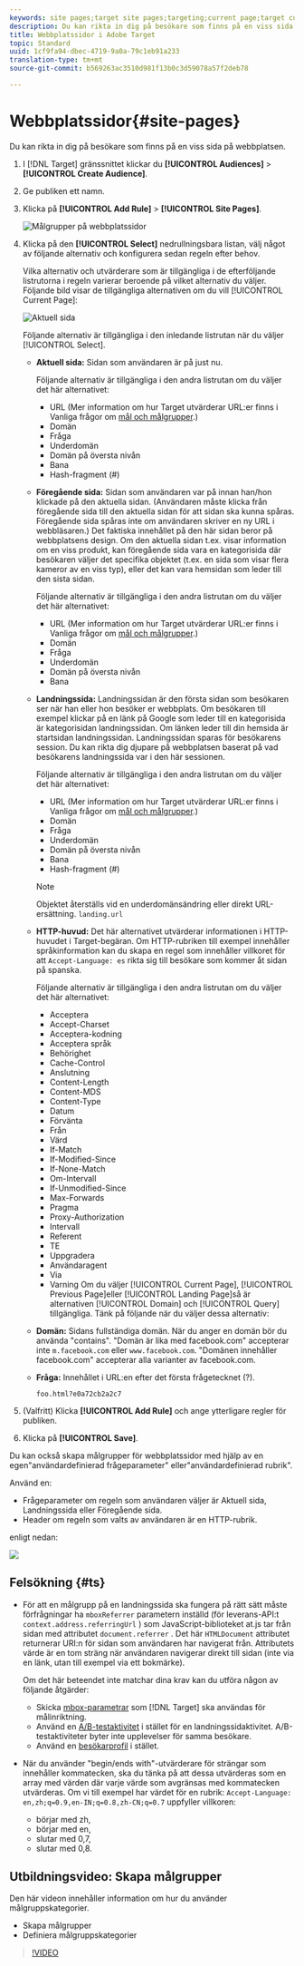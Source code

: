 ```yaml
---
keywords: site pages;target site pages;targeting;current page;target current page;previous page;target previous page;landing page;target landing page;http header
description: Du kan rikta in dig på besökare som finns på en viss sida på webbplatsen.
title: Webbplatssidor i Adobe Target
topic: Standard
uuid: 1cf9fa94-dbec-4719-9a0a-79c1eb91a233
translation-type: tm+mt
source-git-commit: b569263ac3510d981f13b0c3d59078a57f2deb78

---
```



# Webbplatssidor{#site-pages}

Du kan rikta in dig på besökare som finns på en viss sida på webbplatsen.

1. I [!DNL Target] gränssnittet klickar du **[!UICONTROL Audiences]** > **[!UICONTROL Create Audience]**.
1. Ge publiken ett namn.
1. Klicka på **[!UICONTROL Add Rule]** > **[!UICONTROL Site Pages]**.

   ![Målgrupper på webbplatssidor](assets/target_site_pages.png)

1. Klicka på den **[!UICONTROL Select]** nedrullningsbara listan, välj något av följande alternativ och konfigurera sedan regeln efter behov.

   Vilka alternativ och utvärderare som är tillgängliga i de efterföljande listrutorna i regeln varierar beroende på vilket alternativ du väljer. Följande bild visar de tillgängliga alternativen om du vill [!UICONTROL Current Page]:

   ![Aktuell sida](/help/c-target/c-audiences/c-target-rules/assets/current-page.png)

   Följande alternativ är tillgängliga i den inledande listrutan när du väljer [!UICONTROL Select].

   * **Aktuell sida:** Sidan som användaren är på just nu.

      Följande alternativ är tillgängliga i den andra listrutan om du väljer det här alternativet:

      * URL (Mer information om hur Target utvärderar URL:er finns i Vanliga frågor om [mål och målgrupper](/help/c-target/c-troubleshooting-targets-and-audiences/troubleshooting-targets-and-audiences.md).)
      * Domän
      * Fråga
      * Underdomän
      * Domän på översta nivån
      * Bana
      * Hash-fragment (#)
   * **Föregående sida:** Sidan som användaren var på innan han/hon klickade på den aktuella sidan. (Användaren måste klicka från föregående sida till den aktuella sidan för att sidan ska kunna spåras. Föregående sida spåras inte om användaren skriver en ny URL i webbläsaren.) Det faktiska innehållet på den här sidan beror på webbplatsens design. Om den aktuella sidan t.ex. visar information om en viss produkt, kan föregående sida vara en kategorisida där besökaren väljer det specifika objektet (t.ex. en sida som visar flera kameror av en viss typ), eller det kan vara hemsidan som leder till den sista sidan.

      Följande alternativ är tillgängliga i den andra listrutan om du väljer det här alternativet:

      * URL (Mer information om hur Target utvärderar URL:er finns i Vanliga frågor om [mål och målgrupper](/help/c-target/c-troubleshooting-targets-and-audiences/troubleshooting-targets-and-audiences.md).)
      * Domän
      * Fråga
      * Underdomän
      * Domän på översta nivån
      * Bana
   * **Landningssida:** Landningssidan är den första sidan som besökaren ser när han eller hon besöker er webbplats. Om besökaren till exempel klickar på en länk på Google som leder till en kategorisida är kategorisidan landningssidan. Om länken leder till din hemsida är startsidan landningssidan. Landningssidan sparas för besökarens session. Du kan rikta dig djupare på webbplatsen baserat på vad besökarens landningssida var i den här sessionen.

      Följande alternativ är tillgängliga i den andra listrutan om du väljer det här alternativet:

      * URL (Mer information om hur Target utvärderar URL:er finns i Vanliga frågor om [mål och målgrupper](/help/c-target/c-troubleshooting-targets-and-audiences/troubleshooting-targets-and-audiences.md).)
      * Domän
      * Fråga
      * Underdomän
      * Domän på översta nivån
      * Bana
      * Hash-fragment (#)
      >[!NOTE]
      >
      >Objektet återställs vid en underdomänsändring eller direkt URL-ersättning. `landing.url`

   * **HTTP-huvud:** Det här alternativet utvärderar informationen i HTTP-huvudet i Target-begäran. Om HTTP-rubriken till exempel innehåller språkinformation kan du skapa en regel som innehåller villkoret för att `Accept-Language: es` rikta sig till besökare som kommer åt sidan på spanska.

      Följande alternativ är tillgängliga i den andra listrutan om du väljer det här alternativet:

      * Acceptera
      * Accept-Charset
      * Acceptera-kodning
      * Acceptera språk
      * Behörighet
      * Cache-Control
      * Anslutning
      * Content-Length
      * Content-MDS
      * Content-Type
      * Datum
      * Förvänta
      * Från
      * Värd
      * If-Match
      * If-Modified-Since
      * If-None-Match
      * Om-Intervall
      * If-Unmodified-Since
      * Max-Forwards
      * Pragma
      * Proxy-Authorization
      * Intervall
      * Referent
      * TE
      * Uppgradera
      * Användaragent
      * Via
      * Varning
   Om du väljer [!UICONTROL Current Page], [!UICONTROL Previous Page]eller [!UICONTROL Landing Page]så är alternativen [!UICONTROL Domain] och [!UICONTROL Query] tillgängliga. Tänk på följande när du väljer dessa alternativ:

   * **Domän:** Sidans fullständiga domän. När du anger en domän bör du använda &quot;contains&quot;. &quot;Domän är lika med facebook.com&quot; accepterar inte `m.facebook.com` eller `www.facebook.com`. &quot;Domänen innehåller facebook.com&quot; accepterar alla varianter av facebook.com.
   * **Fråga:** Innehållet i URL:en efter det första frågetecknet (?).

      `foo.html?e0a72cb2a2c7`





1. (Valfritt) Klicka **[!UICONTROL Add Rule]** och ange ytterligare regler för publiken.
1. Klicka på **[!UICONTROL Save]**.

Du kan också skapa målgrupper för webbplatssidor med hjälp av en egen&quot;användardefinierad frågeparameter&quot; eller&quot;användardefinierad rubrik&quot;.

Använd en:

* Frågeparameter om regeln som användaren väljer är Aktuell sida, Landningssida eller Föregående sida.
* Header om regeln som valts av användaren är en HTTP-rubrik.

enligt nedan:

![](assets/site_pages.png)

## Felsökning {#ts}

* För att en målgrupp på en landningssida ska fungera på rätt sätt måste förfrågningar ha `mboxReferrer` parametern inställd (för leverans-API:t `context.address.referringUrl` ) som JavaScript-biblioteket at.js tar från sidan med attributet `document.referrer` . Det här `HTMLDocument` attributet returnerar URI:n för sidan som användaren har navigerat från. Attributets värde är en tom sträng när användaren navigerar direkt till sidan (inte via en länk, utan till exempel via ett bokmärke).

   Om det här beteendet inte matchar dina krav kan du utföra någon av följande åtgärder:

   * Skicka [mbox-parametrar](/help/c-implementing-target/c-implementing-target-for-client-side-web/t-mbox-download/c-understanding-global-mbox/pass-parameters-to-global-mbox.md) som [!DNL Target] ska användas för målinriktning.
   * Använd en [A/B-testaktivitet](/help/c-activities/t-test-ab/test-ab.md) i stället för en landningssidaktivitet. A/B-testaktiviteter byter inte upplevelser för samma besökare.
   * Använd en [besökarprofil](/help/c-target/c-audiences/c-target-rules/visitor-profile.md) i stället.

* När du använder &quot;begin/ends with&quot;-utvärderare för strängar som innehåller kommatecken, ska du tänka på att dessa utvärderas som en array med värden där varje värde som avgränsas med kommatecken utvärderas. Om vi till exempel har värdet för en rubrik: `Accept-Language: en,zh;q=0.9,en-IN;q=0.8,zh-CN;q=0.7` uppfyller villkoren:
   * börjar med zh,
   * börjar med en,
   * slutar med 0,7,
   * slutar med 0,8.

## Utbildningsvideo: Skapa målgrupper

Den här videon innehåller information om hur du använder målgruppskategorier.

* Skapa målgrupper
* Definiera målgruppskategorier

>[!VIDEO](https://video.tv.adobe.com/v/17392)
